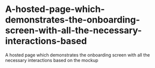 # A-hosted-page-which-demonstrates-the-onboarding-screen-with-all-the-necessary-interactions-based
A hosted page which demonstrates the onboarding screen with all the necessary interactions based on the mockup
